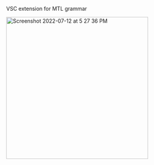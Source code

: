 VSC extension for MTL grammar

<img width="380" alt="Screenshot 2022-07-12 at 5 27 36 PM" src="https://user-images.githubusercontent.com/47159695/178598483-f28d4b99-914a-4f06-b27b-b127660eaba2.png">
